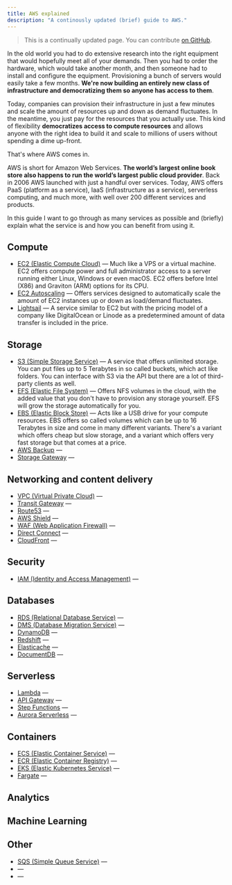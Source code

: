 ```yaml
---
title: AWS explained
description: "A continously updated (brief) guide to AWS."
---
```


> This is a continually updated page. You can contribute [on GitHub](https://github.com/mijndert/website).

In the old world you had to do extensive research into the right equipment that would hopefully meet all of your demands. Then you had to order the hardware, which would take another month, and then someone had to install and configure the equipment. Provisioning a bunch of servers would easily take a few months. **We're now building an entirely new class of infrastructure and democratizing them so anyone has access to them**.

Today, companies can provision their infrastructure in just a few minutes and scale the amount of resources up and down as demand fluctuates. In the meantime, you just pay for the resources that you actually use. This kind of flexibility **democratizes access to compute resources**  and allows anyone with the right idea to build it and scale to millions of users without spending a dime up-front.

That's where AWS comes in.

AWS is short for Amazon Web Services. **The world’s largest online book store also happens to run the world’s largest public cloud provider**. Back in 2006 AWS launched with just a handful over services. Today, AWS offers PaaS (platform as a service), IaaS (infrastructure as a service), serverless computing, and much more, with well over 200 different services and products.

In this guide I want to go through as many services as possible and (briefly) explain what the service is and how you can benefit from using it.

## Compute

- [EC2 (Elastic Compute Cloud)](#) &mdash; Much like a VPS or a virtual machine. EC2 offers compute power and full administrator access to a server running either Linux, Windows or even macOS. EC2 offers before Intel (X86) and Graviton (ARM) options for its CPU. 
- [EC2 Autoscaling](#) &mdash; Offers services designed to automatically scale the amount of EC2 instances up or down as load/demand fluctuates. 
- [Lightsail](#) &mdash; A service similar to EC2 but with the pricing model of a company like DigitalOcean or Linode as a predetermined amount of data transfer is included in the price.

## Storage

- [S3 (Simple Storage Service)](#) &mdash; A service that offers unlimited storage. You can put files up to 5 Terabytes in so called buckets, which act like folders. You can interface with S3 via the API but there are a lot of third-party clients as well.
- [EFS (Elastic File System)](#) &mdash; Offers NFS volumes in the cloud, with the added value that you don't have to provision any storage yourself. EFS will grow the storage automatically for you.
- [EBS (Elastic Block Store)](#) &mdash; Acts like a USB drive for your compute resources. EBS offers so called volumes which can be up to 16 Terabytes in size and come in many different variants. There's a variant which offers cheap but slow storage, and a variant which offers very fast storage but that comes at a price.
- [AWS Backup](#) &mdash; 
- [Storage Gateway](#) &mdash;

## Networking and content delivery

- [VPC (Virtual Private Cloud)](#) &mdash;
- [Transit Gateway](#) &mdash;
- [Route53](#) &mdash;
- [AWS Shield](#) &mdash;
- [WAF (Web Application Firewall)](#) &mdash;
- [Direct Connect](#) &mdash;
- [CloudFront](#) &mdash;

## Security

- [IAM (Identity and Access Management)](#) &mdash;

## Databases

- [RDS (Relational Database Service)](#) &mdash;
- [DMS (Database Migration Service)](#) &mdash;
- [DynamoDB](#) &mdash;
- [Redshift](#) &mdash;
- [Elasticache](#) &mdash;
- [DocumentDB](#) &mdash;

## Serverless

- [Lambda](#) &mdash;
- [API Gateway](#) &mdash;
- [Step Functions](#) &mdash;
- [Aurora Serverless](#) &mdash;

## Containers

- [ECS (Elastic Container Service)](#) &mdash;
- [ECR (Elastic Container Registry)](#) &mdash;
- [EKS (Elastic Kubernetes Service)](#) &mdash;
- [Fargate](#) &mdash;

## Analytics

## Machine Learning 

## Other

- [SQS (Simple Queue Service)](#) &mdash;
- [](#) &mdash;
- [](#) &mdash;